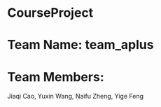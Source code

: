 # CourseProject

# Team Name: team_aplus

# Team Members:
Jiaqi Cao, Yuxin Wang, Naifu Zheng, Yige Feng
